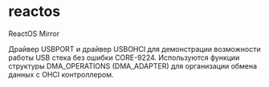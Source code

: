 # reactos
ReactOS Mirror

Драйвер USBPORT и драйвер USBOHCI для демонстрации возможности работы USB стека без ошибки CORE-9224.
Используются функции структуры DMA_OPERATIONS (DMA_ADAPTER) для организации обмена данных с OHCI контроллером.
